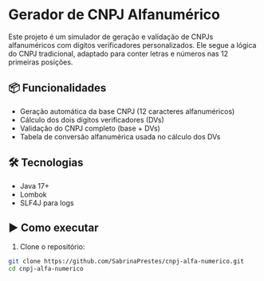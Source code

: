 # Gerador de CNPJ Alfanumérico

Este projeto é um simulador de geração e validação de CNPJs alfanuméricos com dígitos verificadores personalizados. Ele segue a lógica do CNPJ tradicional, adaptado para conter letras e números nas 12 primeiras posições.

## 📦 Funcionalidades

- Geração automática da base CNPJ (12 caracteres alfanuméricos)
- Cálculo dos dois dígitos verificadores (DVs)
- Validação do CNPJ completo (base + DVs)
- Tabela de conversão alfanumérica usada no cálculo dos DVs

## 🛠 Tecnologias

- Java 17+
- Lombok
- SLF4J para logs

## ▶️ Como executar

1. Clone o repositório:

```bash
git clone https://github.com/SabrinaPrestes/cnpj-alfa-numerico.git
cd cnpj-alfa-numerico
